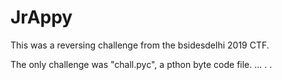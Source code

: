 # JrAppy

This was a reversing challenge from the bsidesdelhi 2019 CTF.

The only challenge was "chall.pyc", a pthon byte code file.
...
.
.
